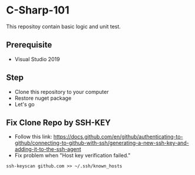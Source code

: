 # C-Sharp-101
This repositoy contain basic logic and unit test.

## Prerequisite
- Visual Studio 2019

## Step
- Clone this repository to your computer
- Restore nuget package
- Let's go

## Fix Clone Repo by SSH-KEY
- Follow this link: https://docs.github.com/en/github/authenticating-to-github/connecting-to-github-with-ssh/generating-a-new-ssh-key-and-adding-it-to-the-ssh-agent
- Fix problem when "Host key verification failed."
```
ssh-keyscan github.com >> ~/.ssh/known_hosts
```
